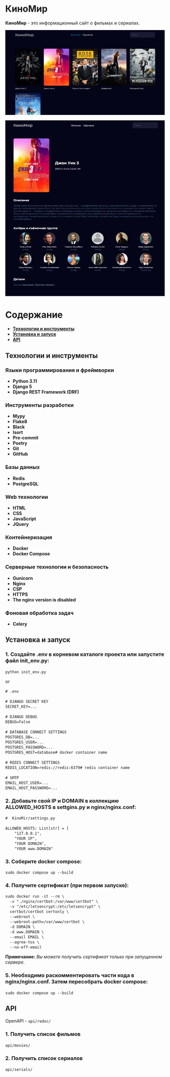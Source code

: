# КиноМир

**КиноМир** - это информационный сайт о фильмах и сериалах.

![kinomir.png](readme_images/kinomir.png)

![movie-dzhon-uik-3.png](readme_images/movie-dzhon-uik-3.png)

# Содержание

- **[Технологии и инструменты](#технологии-и-инструменты)**
- **[Установка и запуск](#установка-и-запуск)**
- **[API](#api)**

## Технологии и инструменты

### Языки программирования и фреймворки

- **Python 3.11**
- **Django 5**
- **Django REST Framework (DRF)**

### Инструменты разработки
- **Mypy**
- **Flake8**
- **Black**
- **Isort**
- **Pre-commit**
- **Poetry**
- **Git**
- **GitHub**

### Базы данных
- **Redis**
- **PostgreSQL**

### Web технологии
- **HTML**
- **CSS**
- **JavaScript**
- **JQuery**

### Контейнеризация
- **Docker**
- **Docker Compose**

### Серверные технологии и безопасность
- **Gunicorn**
- **Nginx**
- **CSP**
- **HTTPS**
- **The nginx version is disabled**

### Фоновая обработка задач
- **Celery**


## Установка и запуск

### 1. Создайте .env в корневом каталоге проекта или запустите файл init_env.py:

```shell
python init_env.py
```

or

```dotenv
# .env

# DJANGO SECRET KEY
SECRET_KEY=...

# DJANGO DEBUG
DEBUG=False

# DATABASE CONNECT SETTINGS
POSTGRES_DB=...
POSTGRES_USER=...
POSTGRES_PASSWORD=...
POSTGRES_HOST=database# docker container name

# REDIS CONNECT SETTINGS
REDIS_LOCATION=redis://redis:6379# redis container name

# SMTP
EMAIL_HOST_USER=...
EMAIL_HOST_PASSWORD=...
```

### 2. Добавьте свой IP и DOMAIN в коллекцию ALLOWED_HOSTS в settgins.py и nginx/nginx.conf:

```python3.11
#  KinoMir/settings.py

ALLOWED_HOSTS: List[str] = [
    "127.0.0.1",
    "YOUR IP",
    "YOUR DOMAIN",
    "YOUR www.DOMAIN"
```

### 3. Соберите docker compose:
```shell
sudo docker compose up --build
```

### 4. Получите сертификат (при первом запуске):
```
sudo docker run -it --rm \
  -v "./nginx/certbot:/var/www/certbot" \
  -v "/etc/letsencrypt:/etc/letsencrypt" \
  certbot/certbot certonly \
  --webroot \
  --webroot-path=/var/www/certbot \
  -d DOMAIN \
  -d www.DOMAIN \
  --email EMAIL \
  --agree-tos \
  --no-eff-email
```

**Примечание:** *Вы можете получить сертификат только при запущенном сервере.*

### 5. Необходимо раскомментировать части кода в nginx/nginx.conf. Затем пересобрать docker compose:

```shell
sudo docker compose up --build
```

## API

OpenAPI - ```api/redoc/```

### 1. Получить список фильмов

```api/movies/```


### 2. Получить список сериалов

```api/serials/```
